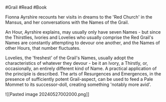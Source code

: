#Grail #Read #Book 

Fionna Ayrshire recounts her visits in dreams to the 'Red Church' in the Mansus, and her conversations with the Names of the Grail.

An Hour, Ayrshire explains, may usually only have seven Names - but since the Thirstlies, Ivories and Lovelies who usually comprise the Red Grail's Names are constantly attempting to devour one another, and the Names of other Hours, that number fluctuates.

Lovelies, the 'freshest' of the Grail's Names, usually adopt the characteristics of whatever they devour - be it an Ivory, a Thirstly, or, occasionally, an entirely different kind of Name. A practical application of the principle is described. The arts of Resurgences and Emergences, in the presence of sufficiently potent Grail-aspect, can be used to feed a Pale Mommet to its successor-doll, creating something 'notably more avid'.

![[Pasted image 20240527002000.png]]